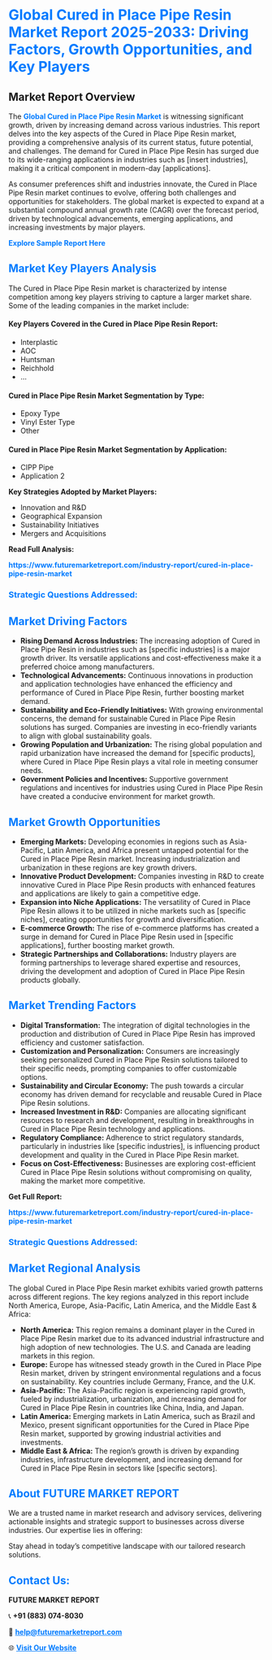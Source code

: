 <h1 style="color: #007BFF;">Global Cured in Place Pipe Resin Market Report 2025-2033: Driving Factors, Growth Opportunities, and Key Players</h1>

<section id="overview">
<h2>Market Report Overview</h2>
<p>The <a href="https://www.futuremarketreport.com/industry-report/cured-in-place-pipe-resin-market" style="color: #007BFF; text-decoration: none;"><strong>Global Cured in Place Pipe Resin Market</strong></a> is witnessing significant growth, driven by increasing demand across various industries. This report delves into the key aspects of the Cured in Place Pipe Resin market, providing a comprehensive analysis of its current status, future potential, and challenges. The demand for Cured in Place Pipe Resin has surged due to its wide-ranging applications in industries such as [insert industries], making it a critical component in modern-day [applications].</p>
<p>As consumer preferences shift and industries innovate, the Cured in Place Pipe Resin market continues to evolve, offering both challenges and opportunities for stakeholders. The global market is expected to expand at a substantial compound annual growth rate (CAGR) over the forecast period, driven by technological advancements, emerging applications, and increasing investments by major players.</p>
</section>

<section id="overview">
<p><a href="https://www.futuremarketreport.com/request-sample/reportId=98249" style="color: #007BFF; text-decoration: none;"><strong>Explore Sample Report Here</strong></a></p>
</section>

<section id="key-players">
<h2 style="color: #007BFF;">Market Key Players Analysis</h2>
<p>The Cured in Place Pipe Resin market is characterized by intense competition among key players striving to capture a larger market share. Some of the leading companies in the market include:</p>
<h4>Key Players Covered in the Cured in Place Pipe Resin Report:</h4>
<ul><li>Interplastic</li><li>AOC</li><li>Huntsman</li><li>Reichhold</li><li>...</li></ul>
<h4>Cured in Place Pipe Resin Market Segmentation by Type:</h4>
<ul><li>Epoxy Type</li><li>Vinyl Ester Type</li><li>Other</li></ul>

<h4>Cured in Place Pipe Resin Market Segmentation by Application:</h4>
<ul><li>CIPP Pipe</li><li>Application 2</li></ul>
<p><strong>Key Strategies Adopted by Market Players:</strong></p>
<ul>
<li>Innovation and R&D</li>
<li>Geographical Expansion</li>
<li>Sustainability Initiatives</li>
<li>Mergers and Acquisitions</li>
</ul>
</section>

<section>
<p><strong>Read Full Analysis: </strong></p><a href="https://www.futuremarketreport.com/industry-report/cured-in-place-pipe-resin-market" style="color: #007BFF; text-decoration: none;"><strong>https://www.futuremarketreport.com/industry-report/cured-in-place-pipe-resin-market</strong></a>
<h3 style="color: #007BFF;">Strategic Questions Addressed:</h3>
</section>

<section id="driving-factors">
<h2 style="color: #007BFF;">Market Driving Factors</h2>
<ul>
<li><strong>Rising Demand Across Industries:</strong> The increasing adoption of Cured in Place Pipe Resin in industries such as [specific industries] is a major growth driver. Its versatile applications and cost-effectiveness make it a preferred choice among manufacturers.</li>
<li><strong>Technological Advancements:</strong> Continuous innovations in production and application technologies have enhanced the efficiency and performance of Cured in Place Pipe Resin, further boosting market demand.</li>
<li><strong>Sustainability and Eco-Friendly Initiatives:</strong> With growing environmental concerns, the demand for sustainable Cured in Place Pipe Resin solutions has surged. Companies are investing in eco-friendly variants to align with global sustainability goals.</li>
<li><strong>Growing Population and Urbanization:</strong> The rising global population and rapid urbanization have increased the demand for [specific products], where Cured in Place Pipe Resin plays a vital role in meeting consumer needs.</li>
<li><strong>Government Policies and Incentives:</strong> Supportive government regulations and incentives for industries using Cured in Place Pipe Resin have created a conducive environment for market growth.</li>
</ul>
</section>

<section id="growth-opportunities">
<h2 style="color: #007BFF;">Market Growth Opportunities</h2>
<ul>
<li><strong>Emerging Markets:</strong> Developing economies in regions such as Asia-Pacific, Latin America, and Africa present untapped potential for the Cured in Place Pipe Resin market. Increasing industrialization and urbanization in these regions are key growth drivers.</li>
<li><strong>Innovative Product Development:</strong> Companies investing in R&D to create innovative Cured in Place Pipe Resin products with enhanced features and applications are likely to gain a competitive edge.</li>
<li><strong>Expansion into Niche Applications:</strong> The versatility of Cured in Place Pipe Resin allows it to be utilized in niche markets such as [specific niches], creating opportunities for growth and diversification.</li>
<li><strong>E-commerce Growth:</strong> The rise of e-commerce platforms has created a surge in demand for Cured in Place Pipe Resin used in [specific applications], further boosting market growth.</li>
<li><strong>Strategic Partnerships and Collaborations:</strong> Industry players are forming partnerships to leverage shared expertise and resources, driving the development and adoption of Cured in Place Pipe Resin products globally.</li>
</ul>
</section>

<section id="trending-factors">
<h2 style="color: #007BFF;">Market Trending Factors</h2>
<ul>
<li><strong>Digital Transformation:</strong> The integration of digital technologies in the production and distribution of Cured in Place Pipe Resin has improved efficiency and customer satisfaction.</li>
<li><strong>Customization and Personalization:</strong> Consumers are increasingly seeking personalized Cured in Place Pipe Resin solutions tailored to their specific needs, prompting companies to offer customizable options.</li>
<li><strong>Sustainability and Circular Economy:</strong> The push towards a circular economy has driven demand for recyclable and reusable Cured in Place Pipe Resin solutions.</li>
<li><strong>Increased Investment in R&D:</strong> Companies are allocating significant resources to research and development, resulting in breakthroughs in Cured in Place Pipe Resin technology and applications.</li>
<li><strong>Regulatory Compliance:</strong> Adherence to strict regulatory standards, particularly in industries like [specific industries], is influencing product development and quality in the Cured in Place Pipe Resin market.</li>
<li><strong>Focus on Cost-Effectiveness:</strong> Businesses are exploring cost-efficient Cured in Place Pipe Resin solutions without compromising on quality, making the market more competitive.</li>
</ul>
</section>

<section>
<p><strong>Get Full Report: </strong></p><a href="https://www.futuremarketreport.com/industry-report/cured-in-place-pipe-resin-market" style="color: #007BFF; text-decoration: none;"><strong>https://www.futuremarketreport.com/industry-report/cured-in-place-pipe-resin-market</strong></a>
<h3 style="color: #007BFF;">Strategic Questions Addressed:</h3>
</section>


<section id="regional-analysis">
<h2 style="color: #007BFF;">Market Regional Analysis</h2>
<p>The global Cured in Place Pipe Resin market exhibits varied growth patterns across different regions. The key regions analyzed in this report include North America, Europe, Asia-Pacific, Latin America, and the Middle East & Africa:</p>
<ul>
<li><strong>North America:</strong> This region remains a dominant player in the Cured in Place Pipe Resin market due to its advanced industrial infrastructure and high adoption of new technologies. The U.S. and Canada are leading markets in this region.</li>
<li><strong>Europe:</strong> Europe has witnessed steady growth in the Cured in Place Pipe Resin market, driven by stringent environmental regulations and a focus on sustainability. Key countries include Germany, France, and the U.K.</li>
<li><strong>Asia-Pacific:</strong> The Asia-Pacific region is experiencing rapid growth, fueled by industrialization, urbanization, and increasing demand for Cured in Place Pipe Resin in countries like China, India, and Japan.</li>
<li><strong>Latin America:</strong> Emerging markets in Latin America, such as Brazil and Mexico, present significant opportunities for the Cured in Place Pipe Resin market, supported by growing industrial activities and investments.</li>
<li><strong>Middle East & Africa:</strong> The region’s growth is driven by expanding industries, infrastructure development, and increasing demand for Cured in Place Pipe Resin in sectors like [specific sectors].</li>
</ul>
</section>

<footer>
<h2 style="color: #007BFF;">About FUTURE MARKET REPORT</h2>
<p>We are a trusted name in market research and advisory services, delivering actionable insights and strategic support to businesses across diverse industries. Our expertise lies in offering:</p>

<p>Stay ahead in today’s competitive landscape with our tailored research solutions.</p>

<h2 style="color: #007BFF;">Contact Us:</h2>
<p><strong>FUTURE MARKET REPORT</strong></p>
<p>📞 <strong>+91 (883) 074-8030</strong></p>
<p>📧 <strong><a href="mailto:help@futuremarketreport.com" style="color: #007BFF;">help@futuremarketreport.com</a></strong></p>
<p>🌐 <strong><a href="https://www.futuremarketreport.com/" style="color: #007BFF;">Visit Our Website</a></strong></p>
</footer>
